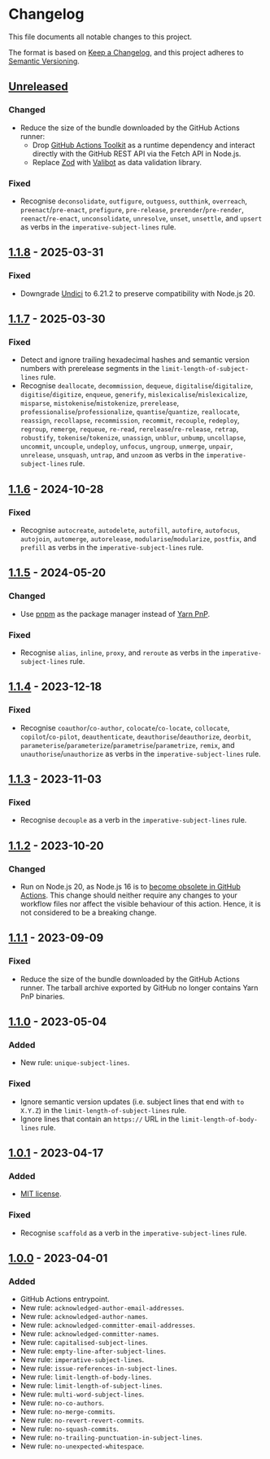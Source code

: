 # Changelog

This file documents all notable changes to this project.

The format is based on [Keep a Changelog](https://keepachangelog.com/en/1.1.0),
and this project adheres
to [Semantic Versioning](https://semver.org/spec/v2.0.0.html).

## [Unreleased]
### Changed
- Reduce the size of the bundle downloaded by the GitHub Actions runner:
  - Drop [GitHub Actions Toolkit](https://github.com/actions/toolkit) as a
    runtime dependency and interact directly with the GitHub REST API via the
    Fetch API in Node.js.
  - Replace [Zod](https://github.com/colinhacks/zod)
    with [Valibot](https://github.com/fabian-hiller/valibot) as data validation
    library.

### Fixed
- Recognise `deconsolidate`, `outfigure`, `outguess`, `outthink`, `overreach`,
  `preenact`/`pre-enact`, `prefigure`, `pre-release`, `prerender`/`pre-render`,
  `reenact`/`re-enact`, `unconsolidate`, `unresolve`, `unset`, `unsettle`, and
  `upsert` as verbs in the `imperative-subject-lines` rule.

## [1.1.8] - 2025-03-31
### Fixed
- Downgrade [Undici](https://github.com/nodejs/undici) to 6.21.2 to preserve
  compatibility with Node.js 20.

## [1.1.7] - 2025-03-30
### Fixed
- Detect and ignore trailing hexadecimal hashes and semantic version numbers
  with prerelease segments in the `limit-length-of-subject-lines` rule.
- Recognise `deallocate`, `decommission`, `dequeue`, `digitalise`/`digitalize`,
  `digitise`/`digitize`, `enqueue`, `generify`, `mislexicalise`/`mislexicalize`,
  `misparse`, `mistokenise`/`mistokenize`, `prerelease`,
  `professionalise`/`professionalize`, `quantise`/`quantize`, `reallocate`,
  `reassign`, `recollapse`, `recommission`, `recommit`, `recouple`, `redeploy`,
  `regroup`, `remerge`, `requeue`, `re-read`, `rerelease`/`re-release`,
  `retrap`, `robustify`, `tokenise`/`tokenize`, `unassign`, `unblur`, `unbump`,
  `uncollapse`, `uncommit`, `uncouple`, `undeploy`, `unfocus`, `ungroup`,
  `unmerge`, `unpair`, `unrelease`, `unsquash`, `untrap`, and `unzoom` as verbs
  in the `imperative-subject-lines` rule.

## [1.1.6] - 2024-10-28
### Fixed
- Recognise `autocreate`, `autodelete`, `autofill`, `autofire`, `autofocus`,
  `autojoin`, `automerge`, `autorelease`, `modularise`/`modularize`, `postfix`,
  and `prefill` as verbs in the `imperative-subject-lines` rule.

## [1.1.5] - 2024-05-20
### Changed
- Use [pnpm](https://pnpm.io) as the package manager instead
  of [Yarn PnP](https://yarnpkg.com).

### Fixed
- Recognise `alias`, `inline`, `proxy`, and `reroute` as verbs in the
  `imperative-subject-lines` rule.

## [1.1.4] - 2023-12-18
### Fixed
- Recognise `coauthor`/`co-author`, `colocate`/`co-locate`, `collocate`,
  `copilot`/`co-pilot`, `deauthenticate`, `deauthorise`/`deauthorize`,
  `deorbit`, `parameterise`/`parameterize`/`parametrise`/`parametrize`, `remix`,
  and `unauthorise`/`unauthorize` as verbs in the `imperative-subject-lines`
  rule.

## [1.1.3] - 2023-11-03
### Fixed
- Recognise `decouple` as a verb in the `imperative-subject-lines` rule.

## [1.1.2] - 2023-10-20
### Changed
- Run on Node.js 20, as Node.js 16 is
  to [become obsolete in GitHub Actions](https://github.blog/changelog/2023-09-22-github-actions-transitioning-from-node-16-to-node-20).
  This change should neither require any changes to your workflow files nor
  affect the visible behaviour of this action. Hence, it is not considered to be
  a breaking change.

## [1.1.1] - 2023-09-09
### Fixed
- Reduce the size of the bundle downloaded by the GitHub Actions runner. The
  tarball archive exported by GitHub no longer contains Yarn PnP binaries.

## [1.1.0] - 2023-05-04
### Added
- New rule: `unique-subject-lines`.

### Fixed
- Ignore semantic version updates (i.e. subject lines that end with `to X.Y.Z`)
  in the `limit-length-of-subject-lines` rule.
- Ignore lines that contain an `https://` URL in the
  `limit-length-of-body-lines` rule.

## [1.0.1] - 2023-04-17
### Added
- [MIT license](https://choosealicense.com/licenses/mit).

### Fixed
- Recognise `scaffold` as a verb in the `imperative-subject-lines` rule.

## [1.0.0] - 2023-04-01
### Added
- GitHub Actions entrypoint.
- New rule: `acknowledged-author-email-addresses`.
- New rule: `acknowledged-author-names`.
- New rule: `acknowledged-committer-email-addresses`.
- New rule: `acknowledged-committer-names`.
- New rule: `capitalised-subject-lines`.
- New rule: `empty-line-after-subject-lines`.
- New rule: `imperative-subject-lines`.
- New rule: `issue-references-in-subject-lines`.
- New rule: `limit-length-of-body-lines`.
- New rule: `limit-length-of-subject-lines`.
- New rule: `multi-word-subject-lines`.
- New rule: `no-co-authors`.
- New rule: `no-merge-commits`.
- New rule: `no-revert-revert-commits`.
- New rule: `no-squash-commits`.
- New rule: `no-trailing-punctuation-in-subject-lines`.
- New rule: `no-unexpected-whitespace`.

[unreleased]: https://github.com/rainstormy/github-action-validate-commit-messages/compare/v1.1.8...HEAD
[1.1.8]: https://github.com/rainstormy/github-action-validate-commit-messages/compare/v1.1.7...v1.1.8
[1.1.7]: https://github.com/rainstormy/github-action-validate-commit-messages/compare/v1.1.6...v1.1.7
[1.1.6]: https://github.com/rainstormy/github-action-validate-commit-messages/compare/v1.1.5...v1.1.6
[1.1.5]: https://github.com/rainstormy/github-action-validate-commit-messages/compare/v1.1.4...v1.1.5
[1.1.4]: https://github.com/rainstormy/github-action-validate-commit-messages/compare/v1.1.3...v1.1.4
[1.1.3]: https://github.com/rainstormy/github-action-validate-commit-messages/compare/v1.1.2...v1.1.3
[1.1.2]: https://github.com/rainstormy/github-action-validate-commit-messages/compare/v1.1.1...v1.1.2
[1.1.1]: https://github.com/rainstormy/github-action-validate-commit-messages/compare/v1.1.0...v1.1.1
[1.1.0]: https://github.com/rainstormy/github-action-validate-commit-messages/compare/v1.0.1...v1.1.0
[1.0.1]: https://github.com/rainstormy/github-action-validate-commit-messages/compare/v1.0.0...v1.0.1
[1.0.0]: https://github.com/rainstormy/github-action-validate-commit-messages/releases/tag/v1.0.0

